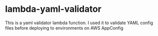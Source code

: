 # lambda-yaml-validator
This is a yaml validator lambda function. I used it to validate YAML config files before deploying to environments on AWS AppConfig 
